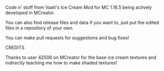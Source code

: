 Code n' stuff from Vaati's Ice Cream Mod for MC 1.16.5 being actively developed in MCreator.
  
You can also find release files and data if you want to, just put the edited files in a repository of your own.

You can make pull requests for suggestions and bug fixes!

CREDITS

Thanks to user 42506 on MCreator for the base ice cream textures and indirectly teaching me how to make shaded textures!
